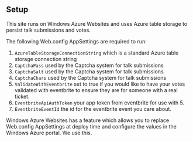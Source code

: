 ## Setup 
This site runs on Windows Azure Websites and uses Azure table storage to persist talk submissions and votes.  

The following Web.config AppSettings are required to run:  
1.  `AzureTableStorageConnectionString` which is a standard Azure table storage connection string  
2.  `CaptchaPass` used by the Captcha system for talk submissions  
3.  `CaptchaSalt` used by the Captcha system for talk submissions  
4.  `CaptchaChars` used by the Captcha system for talk submissions  
5.  `ValidateWithEventbrite` set to true if you would like to have your votes validated with eventbrite to ensure they are for someone with a real ticket.
6.  `EventbriteApiAuthToken` your app token from eventbrite for use with 5.
7.  `EventbriteEventId` the id for the eventbrite event you care about.
 
Windows Azure Websites has a feature which allows you to replace Web.config AppSettings at deploy time and configure the values in the Windows Azure portal. We use this.
